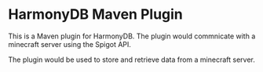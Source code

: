 # HarmonyDB Maven Plugin

This is a Maven plugin for HarmonyDB.
The plugin would commnicate with a minecraft server using the Spigot API.

The plugin would be used to store and retrieve data from a minecraft server.
